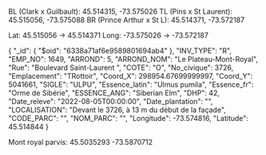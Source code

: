 BL (Clark x Guilbault): 45.514315, -73.575026
TL (Pins x St Laurent): 45.515056, -73.575088
BR (Prince Arthur x St L): 45.514371, -73.572187

Lat: 45.515056 -> 45.514371
Long: -73.575026 -> -73.572187

{
  "_id": {
    "$oid": "6338a71af6e9589801694ab4"
  },
  "INV_TYPE": "R",
  "EMP_NO": 1649,
  "ARROND": 5,
  "ARROND_NOM": "Le Plateau-Mont-Royal",
  "Rue": "Boulevard Saint-Laurent                                     ",
  "COTE": "O",
  "No_civique": 3726,
  "Emplacement": "TRottoir",
  "Coord_X": 298954.67699999997,
  "Coord_Y": 5041661,
  "SIGLE": "ULPU",
  "Essence_latin": "Ulmus pumila",
  "Essence_fr": "Orme de Sibérie",
  "ESSENCE_ANG": "Siberian Elm",
  "DHP": 42,
  "Date_releve": "2022-08-05T00:00:00",
  "Date_plantation": "",
  "LOCALISATION": "Devant le 3726, à 13 m du début de la façade",
  "CODE_PARC": "",
  "NOM_PARC": "",
  "Longitude": -73.574816,
  "Latitude": 45.514844
}

Mont royal parvis: 45.5035293 -73.5870712
